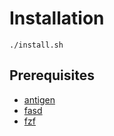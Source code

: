 # Installation

`./install.sh`

## Prerequisites

* [antigen](https://github.com/zsh-users/antigen)
* [fasd](.dotfiles/fasd/README.md)
* [fzf](.dotfiles/fzf/README.md)
